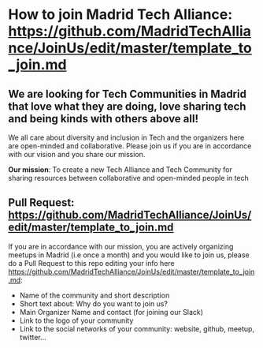 # How to join Madrid Tech Alliance: https://github.com/MadridTechAlliance/JoinUs/edit/master/template_to_join.md


## We are looking for Tech Communities in Madrid that love what they are doing,  love sharing tech and being kinds with others above all!
 We all care about diversity and inclusion in Tech and the organizers here are open-minded and collaborative.
 Please  join us if you are in accordance with our vision and you share our mission.

**Our mission**: To create a new Tech Alliance and  Tech Community for sharing resources between collaborative and open-minded people in tech


## Pull Request: https://github.com/MadridTechAlliance/JoinUs/edit/master/template_to_join.md

If you are in accordance with our mission, you are actively organizing meetups in Madrid (i.e once a month) and you would like to join us, please do a Pull Request to this repo  editing your info here https://github.com/MadridTechAlliance/JoinUs/edit/master/template_to_join.md:

* Name of the community and short description
* Short text about: Why do you want to join us?
* Main Organizer Name and contact (for joining our Slack)
* Link to the logo of your community
* Link to the social networks of your community: website, github, meetup, twitter...
